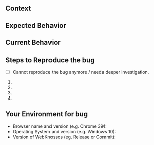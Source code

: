 ## Context
<!--- In what context did your bug occur? -->
<!--- Providing context helps us come up with a solution that is most useful. -->

## Expected Behavior
<!--- What should should happen instead of the bug / error message. -->

## Current Behavior
<!--- What happens instead of the expected behavior? -->

## Steps to Reproduce the bug
<!-- If the bug is hard to reproduce check the following: -->
- [ ] Cannot reproduce the bug anymore / needs deeper investigation.
<!--- If you can reproduce the bug, provide a list of actions to reproduce the bug. -->
1.
2.
3.
4.


## Your Environment for bug
<!--- In what environment did the bug occur? -->
* Browser name and version (e.g. Chrome 39):
* Operating System and version (e.g. Windows 10):
* Version of WebKnossos (eg. Release or Commit):
